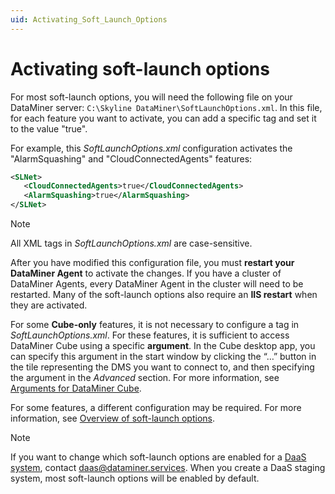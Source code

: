 ```yaml
---
uid: Activating_Soft_Launch_Options
---
```


# Activating soft-launch options

For most soft-launch options, you will need the following file on your DataMiner server: `C:\Skyline DataMiner\SoftLaunchOptions.xml`. In this file, for each feature you want to activate, you can add a specific tag and set it to the value "true".

For example, this *SoftLaunchOptions.xml* configuration activates the "AlarmSquashing" and "CloudConnectedAgents" features:

```xml
<SLNet>
   <CloudConnectedAgents>true</CloudConnectedAgents>
   <AlarmSquashing>true</AlarmSquashing>
</SLNet>
```

> [!NOTE]
> All XML tags in *SoftLaunchOptions.xml* are case-sensitive.

After you have modified this configuration file, you must **restart your DataMiner Agent** to activate the changes. If you have a cluster of DataMiner Agents, every DataMiner Agent in the cluster will need to be restarted. Many of the soft-launch options also require an **IIS restart** when they are activated.

For some **Cube-only** features, it is not necessary to configure a tag in *SoftLaunchOptions.xml*. For these features, it is sufficient to access DataMiner Cube using a specific **argument**. In the Cube desktop app, you can specify this argument in the start window by clicking the “…” button in the tile representing the DMS you want to connect to, and then specifying the argument in the *Advanced* section. For more information, see [Arguments for DataMiner Cube](xref:Options_for_opening_DataMiner_Cube).

For some features, a different configuration may be required. For more information, see [Overview of soft-launch options](xref:Overview_of_Soft_Launch_Options).

> [!NOTE]
> If you want to change which soft-launch options are enabled for a [DaaS system](xref:Creating_a_DMS_in_the_cloud), contact <daas@dataminer.services>. When you create a DaaS staging system, most soft-launch options will be enabled by default.
